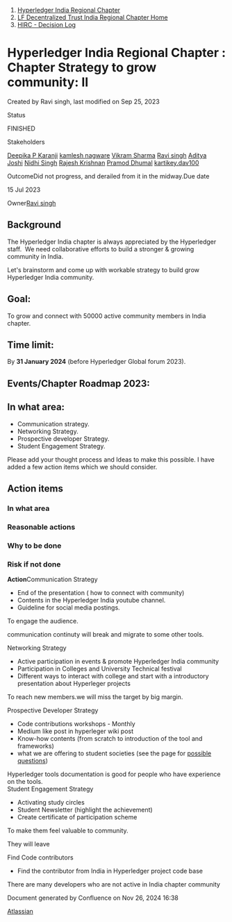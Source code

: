 1. [Hyperledger India Regional Chapter](index.html)
2. [LF Decentralized Trust India Regional Chapter Home](LF-Decentralized-Trust-India-Regional-Chapter-Home_19169282.html)
3. [HIRC - Decision Log](HIRC---Decision-Log_19169475.html)

# Hyperledger India Regional Chapter : Chapter Strategy to grow community: II

Created by Ravi singh, last modified on Sep 25, 2023

Status

FINISHED

Stakeholders

[Deepika P Karanji](https://lf-hyperledger.atlassian.net/wiki/people/712020:34119971-4220-42fd-b14f-cf9dee0205ef?ref=confluence) [kamlesh nagware](https://lf-hyperledger.atlassian.net/wiki/people/557058:8e1fc425-f938-4b39-ad13-9cd8b0ddde52?ref=confluence) [Vikram Sharma](https://lf-hyperledger.atlassian.net/wiki/people/712020:af0c3f29-e190-4dc2-9098-9266b1dc0dab?ref=confluence) [Ravi singh](https://lf-hyperledger.atlassian.net/wiki/people/6207b125f5d29a0068fd3a32?ref=confluence) [Aditya Joshi](https://lf-hyperledger.atlassian.net/wiki/people/5a5129ceb12c7029722bbcac?ref=confluence) [Nidhi Singh](https://lf-hyperledger.atlassian.net/wiki/people/712020:0f4b10ea-b6e4-43be-8d68-0fbeb9d94639?ref=confluence) [Rajesh Krishnan](https://lf-hyperledger.atlassian.net/wiki/people/712020:edfbbf83-28be-4c2e-8863-7b0570fb781e?ref=confluence) [Pramod Dhumal](https://lf-hyperledger.atlassian.net/wiki/people/557058:427a3e79-fd4e-4ef4-8cd7-8b2ea92d65e7?ref=confluence) [kartikey.dav100](https://lf-hyperledger.atlassian.net/wiki/people/5d5fd1d08de8420ca06d3048?ref=confluence) 

OutcomeDid not progress, and derailed from it in the midway.Due date

15 Jul 2023

Owner[Ravi singh](https://lf-hyperledger.atlassian.net/wiki/people/6207b125f5d29a0068fd3a32?ref=confluence) 

## **Background**

The Hyperledger India chapter is always appreciated by the Hyperledger staff.  We need collaborative efforts to build a stronger &amp; growing community in India.

Let's brainstorm and come up with workable strategy to build grow Hyperledger India community.

## **Goal:**

To grow and connect with 50000 active community members in India chapter.

## **Time limit:**

By **31 January 2024** (before Hyperledger Global forum 2023).

## **Events/Chapter Roadmap 2023:**

## **In what area:**

- Communication strategy.
- Networking Strategy.
- Prospective developer Strategy.
- Student Engagement Strategy.

Please add your thought process and Ideas to make this possible. I have added a few action items which we should consider.

## **Action items**

### **In what area**

### **Reasonable actions**

### **Why to be done**

### Risk if not done

**Action**Communication Strategy

- End of the presentation ( how to connect with community)
- Contents in the Hyperledger India youtube channel.
- Guideline for social media postings.

To engage the audience.

communication continuty will break and migrate to some other tools.

Networking Strategy

- Active participation in events &amp; promote Hyperledger India community
- Participation in Colleges and University Technical festival
- Different ways to interact with college and start with a introductory presentation about Hyperleger projects

To reach new members.we will miss the target by big margin.

Prospective Developer Strategy

- Code contributions workshops - Monthly
- Medium like post in hyperleger wiki post
- Know-how contents (from scratch to introduction of the tool and frameworks)
- what we are offering to student societies (see the page for [possible questions](Hyperledger-India---Study-Circle_19169952.html))

Hyperledger tools documentation is good for people who have experience on the tools.   
Student Engagement Strategy

- Activating study circles
- Student Newsletter (highlight the achievement)
- Create certificate of participation scheme

To make them feel valuable to community.

They will leave

Find Code contributors 

- Find the contributor from India in Hyperledger project code base

There are many developers who are not active in India chapter community

Document generated by Confluence on Nov 26, 2024 16:38

[Atlassian](http://www.atlassian.com/)
